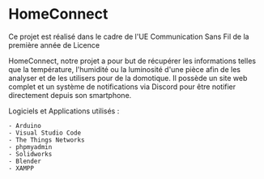 # HomeConnect
Ce projet est réalisé dans le cadre de l'UE Communication Sans Fil de la première année de Licence

HomeConnect, notre projet a pour but de récupérer les informations telles que la température, l'humidité ou la luminosité d'une pièce afin de les analyser et de les utilisers pour de la domotique. Il possède un site web complet et un système de notifications via Discord pour être notifier directement depuis son smartphone.

Logiciels et Applications utilisés : 
    
    - Arduino
    - Visual Studio Code
    - The Things Networks
    - phpmyadmin
    - Solidworks
    - Blender
    - XAMPP
